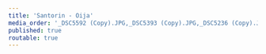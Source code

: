 ```yaml
---
title: 'Santorin - Oija'
media_order: '_DSC5592 (Copy).JPG,_DSC5393 (Copy).JPG,_DSC5236 (Copy).JPG,Oia Santorin (1) (Copy).JPG,Oia Santorin (34) (Copy).JPG,Oia Santorin (60) (Copy).JPG,Oia Santorin (106) (Copy).JPG,Oia Santorin.jpg'
published: true
routable: true
---
```


